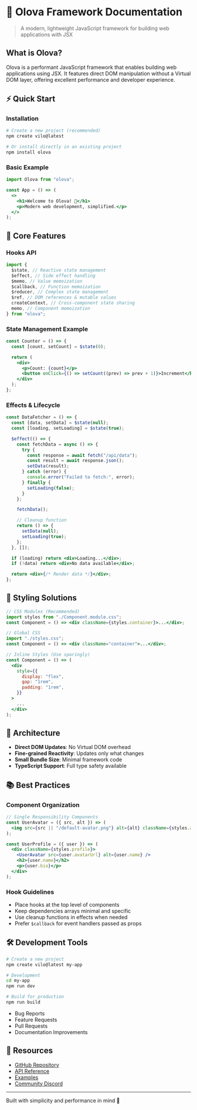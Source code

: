 # 🚀 Olova Framework Documentation

> A modern, lightweight JavaScript framework for building web applications with
> JSX

## What is Olova?

Olova is a performant JavaScript framework that enables building web
applications using JSX. It features direct DOM manipulation without a Virtual
DOM layer, offering excellent performance and developer experience.

## ⚡ Quick Start

### Installation

```bash
# Create a new project (recommended)
npm create vilo@latest

# Or install directly in an existing project
npm install olova
```

### Basic Example

```jsx
import Olova from "olova";

const App = () => (
  <>
    <h1>Welcome to Olova! 🎉</h1>
    <p>Modern web development, simplified.</p>
  </>
);
```

## 🎯 Core Features

### Hooks API

```jsx
import {
  $state, // Reactive state management
  $effect, // Side effect handling
  $memo, // Value memoization
  $callback, // Function memoization
  $reducer, // Complex state management
  $ref, // DOM references & mutable values
  createContext, // Cross-component state sharing
  memo, // Component memoization
} from "olova";
```

### State Management Example

```jsx
const Counter = () => {
  const [count, setCount] = $state(0);

  return (
    <div>
      <p>Count: {count}</p>
      <button onClick={() => setCount((prev) => prev + 1)}>Increment</button>
    </div>
  );
};
```

### Effects & Lifecycle

```jsx
const DataFetcher = () => {
  const [data, setData] = $state(null);
  const [loading, setLoading] = $state(true);

  $effect(() => {
    const fetchData = async () => {
      try {
        const response = await fetch("/api/data");
        const result = await response.json();
        setData(result);
      } catch (error) {
        console.error("Failed to fetch:", error);
      } finally {
        setLoading(false);
      }
    };

    fetchData();

    // Cleanup function
    return () => {
      setData(null);
      setLoading(true);
    };
  }, []);

  if (loading) return <div>Loading...</div>;
  if (!data) return <div>No data available</div>;

  return <div>{/* Render data */}</div>;
};
```

## 🎨 Styling Solutions

```jsx
// CSS Modules (Recommended)
import styles from "./Component.module.css";
const Component = () => <div className={styles.container}>...</div>;

// Global CSS
import "./styles.css";
const Component = () => <div className="container">...</div>;

// Inline Styles (Use sparingly)
const Component = () => (
  <div
    style={{
      display: "flex",
      gap: "1rem",
      padding: "1rem",
    }}
  >
    ...
  </div>
);
```

## 🔮 Architecture

- **Direct DOM Updates**: No Virtual DOM overhead
- **Fine-grained Reactivity**: Updates only what changes
- **Small Bundle Size**: Minimal framework code
- **TypeScript Support**: Full type safety available

## 📚 Best Practices

### Component Organization

```jsx
// Single Responsibility Components
const UserAvatar = ({ src, alt }) => (
  <img src={src || "/default-avatar.png"} alt={alt} className={styles.avatar} />
);

const UserProfile = ({ user }) => (
  <div className={styles.profile}>
    <UserAvatar src={user.avatarUrl} alt={user.name} />
    <h2>{user.name}</h2>
    <p>{user.bio}</p>
  </div>
);
```

### Hook Guidelines

- Place hooks at the top level of components
- Keep dependencies arrays minimal and specific
- Use cleanup functions in effects when needed
- Prefer `$callback` for event handlers passed as props

## 🛠 Development Tools

```bash
# Create a new project
npm create vilo@latest my-app

# Development
cd my-app
npm run dev

# Build for production
npm run build
```

- Bug Reports
- Feature Requests
- Pull Requests
- Documentation Improvements

## 📖 Resources

- [GitHub Repository](https://github.com/olovajs/olova)
- [API Reference](https://olova.dev/api)
- [Examples](https://olova.dev/examples)
- [Community Discord](https://discord.gg/olova)

---

Built with simplicity and performance in mind 🌟
